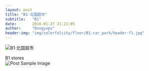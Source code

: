```yaml
---
layout: post
title: "B1·北国超市"
subtitle:   "B1"
date:       2016-01-27 21:21:05
author:     "Dongyupu"
header-img: "img/colorfulcity/floor/B1-car_park/header-f1.jpg"
---
```


<img src="{{ site.baseurl }}img//colorfulcity/floor/B1-car_park/header-f1.jpg" alt="B1·北国超市">
<p>B1 stores<br />
<img src="{{ site.baseurl }}/img/colorfulcity/floor/B1-car_park/stores/16053071.jpg" alt="Post Sample Image">
</p>
